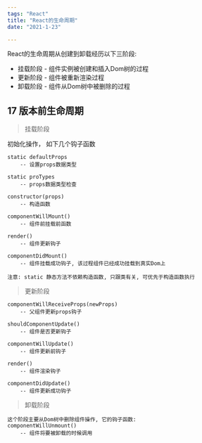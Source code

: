 ```yaml
---
tags: "React"
title: "React的生命周期"
date: "2021-1-23"

---
```


React的生命周期从创建到卸载经历以下三阶段:

- 挂载阶段 - 组件实例被创建和插入Dom树的过程
- 更新阶段 - 组件被重新渲染过程
- 卸载阶段 - 组件从Dom树中被删除的过程



## 17 版本前生命周期

> 挂载阶段



初始化操作， 如下几个钩子函数

```
static defaultProps
	-- 设置props数据类型
	
static proTypes
	-- props数据类型检查
	
constructor(props)
	-- 构造函数

componentWillMount()
	-- 组件前挂载前函数

render()
	-- 组件更新钩子

componentDidMount()
	-- 组件挂载成功钩子, 该过程组件已经成功挂载到真实Dom上
	
注意: static 静态方法不依赖构造函数, 只跟类有关, 可优先于构造函数执行
```

 

> 更新阶段

```
componentWillReceiveProps(newProps)
	-- 父组件更新props钩子

shouldComponentUpdate()
	-- 组件是否更新钩子

componentWillUpdate()
	-- 组件更新前钩子

render()
	-- 组件渲染钩子
	
componentDidUpdate()
	-- 组件更新成功钩子
```



> 卸载阶段

```
这个阶段主要从Dom树中删除组件操作, 它的钩子函数:
componentWillUnmount()
	-- 组件将要被卸载的时候调用
```





